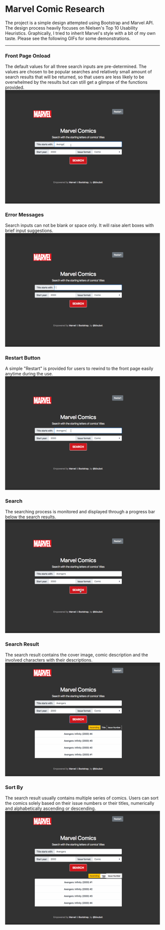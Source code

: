 # Marvel Comic Research

The project is a simple design attempted using Bootstrap and Marvel API. The design process heavily focuses on Nielsen's Top 10 Usability Heuristics. Graphically, I tried to inherit Marvel's style with a bit of my own taste. Please see the following GIFs for some demonstrations.

---
### Front Page Onload
The default values for all three search inputs are pre-determined. The values are chosen to be popular searches and relatively small amount of search results that will be returned, so that users are less likely to be overwhelmed by the results but can still get a glimpse of the functions provided.
![Alt Text](demonstration/0-1.gif)

### Error Messages
Search inputs can not be blank or space only. It will raise alert boxes with brief input suggestions.
![Alt Text](demonstration/0-2.gif)

### Restart Button
A simple "Restart" is provided for users to rewind to the front page easily anytime during the use.
![Alt Text](demonstration/0-3.gif)

### Search
The searching process is monitored and displayed through a progress bar below the search results. 
![Alt Text](demonstration/0.gif)

### Search Result
The search result contains the cover image, comic description and the involved characters with their descriptions.
![Alt Text](demonstration/1.gif)

### Sort By
The search result usually contains multiple series of comics. Users can sort the comics solely based on their issue numbers or their titles, numerically and alphabetically ascending or descending.
![Alt Text](demonstration/2.gif)
